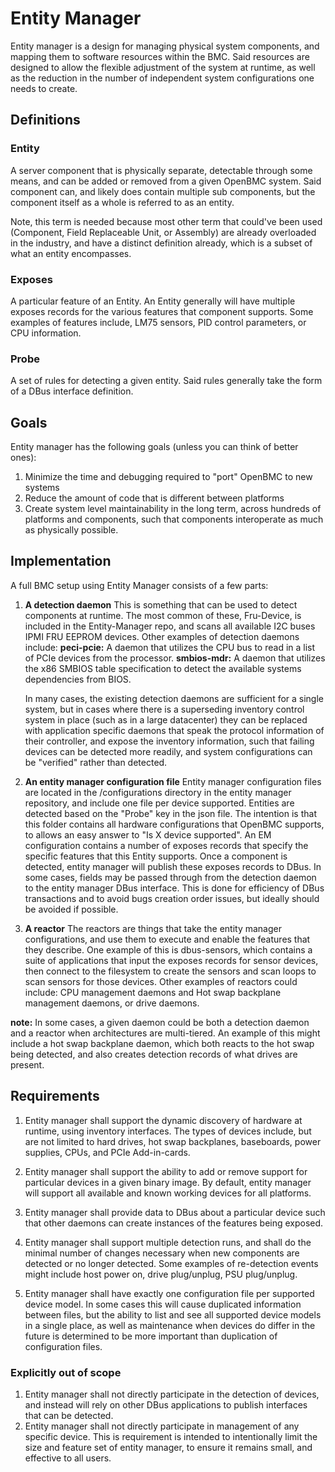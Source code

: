 # Entity Manager #

Entity manager is a design for managing physical system components, and mapping
them to software resources within the BMC.  Said resources are designed to allow
the flexible adjustment of the system at runtime, as well as the reduction in
the number of independent system configurations one needs to create.

## Definitions ##

### Entity ###
A server component that is physically separate, detectable through some means,
and can be added or removed from a given OpenBMC system.  Said component can,
and likely does contain multiple sub components, but the component itself as a
whole is referred to as an entity.

Note, this term is needed because most other term that could've been used
(Component, Field Replaceable Unit, or Assembly) are already overloaded in the
industry, and have a distinct definition already, which is a subset of what an
entity encompasses.

### Exposes ###
A particular feature of an Entity.  An Entity generally will have multiple
exposes records for the various features that component supports.  Some examples
of features include, LM75 sensors, PID control parameters, or CPU information.

### Probe ###
A set of rules for detecting a given entity.  Said rules generally take the form
of a DBus interface definition.


## Goals ##
Entity manager has the following goals (unless you can think of better ones):

1. Minimize the time and debugging required to "port" OpenBMC to new systems
2. Reduce the amount of code that is different between platforms
3. Create system level maintainability in the long term, across hundreds of
   platforms and components, such that components interoperate as much as
   physically possible.

## Implementation ##
A full BMC setup using Entity Manager consists of a few parts:

1. **A detection daemon**  This is something that can be used to detect
   components at runtime.  The most common of these, Fru-Device, is included in
   the Entity-Manager repo, and scans all available I2C buses IPMI FRU EEPROM
   devices.  Other examples of detection daemons include:
   **peci-pcie:**
   A daemon that utilizes the CPU bus to read in a list of PCIe devices from
   the processor.
   **smbios-mdr:**
   A daemon that utilizes the x86 SMBIOS table specification to detect the
   available systems dependencies from BIOS.

   In many cases, the existing detection daemons are sufficient for a single
   system, but in cases where there is a superseding inventory control system in
   place (such as in a large datacenter) they can be replaced with application
   specific daemons that speak the protocol information of their controller, and
   expose the inventory information, such that failing devices can be detected
   more readily, and system configurations can be "verified" rather than
   detected.

2. **An entity manager configuration file**  Entity manager configuration files
   are located in the /configurations directory in the entity manager
   repository, and include one file per device supported.  Entities are
   detected based on the "Probe" key in the json file.  The intention is that
   this folder contains all hardware configurations that OpenBMC supports, to
   allows an easy answer to "Is X device supported".  An EM configuration
   contains a number of exposes records that specify the specific features that
   this Entity supports.  Once a component is detected, entity manager will
   publish these exposes records to DBus.  In some cases, fields may be passed
   through from the detection daemon to the entity manager DBus interface.
   This is done for efficiency of DBus transactions and to avoid bugs creation
   order issues, but ideally should be avoided if possible.

3. **A reactor**  The reactors are things that take the entity manager
   configurations, and use them to execute and enable the features that they
   describe.  One example of this is dbus-sensors, which contains a suite of
   applications that input the exposes records for sensor devices, then connect
   to the filesystem to create the sensors and scan loops to scan sensors for
   those devices.  Other examples of reactors could include: CPU management
   daemons and Hot swap backplane management daemons, or drive daemons.

**note:**  In some cases, a given daemon could be both a detection daemon and a
reactor when architectures are multi-tiered.  An example of this might include a
hot swap backplane daemon, which both reacts to the hot swap being detected, and
also creates detection records of what drives are present.

## Requirements ##

1. Entity manager shall support the dynamic discovery of hardware at runtime,
   using inventory interfaces.  The types of devices include, but are not
   limited to hard drives, hot swap backplanes, baseboards, power supplies,
   CPUs, and PCIe Add-in-cards.

2. Entity manager shall support the ability to add or remove support for
   particular devices in a given binary image.  By default, entity manager will
   support all available and known working devices for all platforms.

3. Entity manager shall provide data to DBus about a particular device such that
   other daemons can create instances of the features being exposed.

4. Entity manager shall support multiple detection runs, and shall do the
   minimal number of changes necessary when new components are detected or no
   longer detected.  Some examples of re-detection events might include host
   power on, drive plug/unplug, PSU plug/unplug.

5. Entity manager shall have exactly one configuration file per supported device
   model.  In some cases this will cause duplicated information between files,
   but the ability to list and see all supported device models in a single
   place, as well as maintenance when devices do differ in the future is
   determined to be more important than duplication of configuration files.


### Explicitly out of scope ###
1. Entity manager shall not directly participate in the detection of devices,
   and instead will rely on other DBus applications to publish interfaces that
   can be detected.
2. Entity manager shall not directly participate in management of any specific
   device.  This is requirement is intended to intentionally limit the size and
   feature set of entity manager, to ensure it remains small, and effective to
   all users. 
